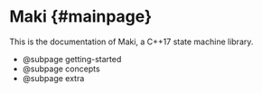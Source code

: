 # Maki {#mainpage}

This is the documentation of Maki, a C++17 state machine library.

* @subpage getting-started
* @subpage concepts
* @subpage extra
